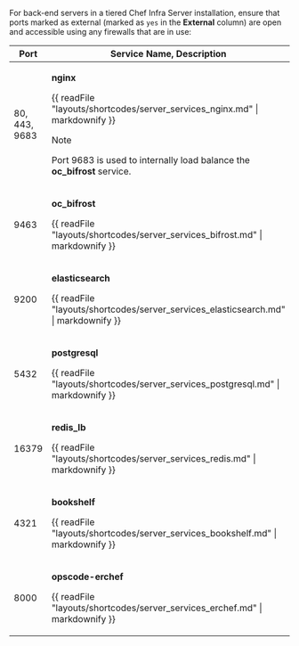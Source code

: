 For back-end servers in a tiered Chef Infra Server installation, ensure
that ports marked as external (marked as `yes` in the **External**
column) are open and accessible using any firewalls that are in use:

<table>
<colgroup>
<col style="width: 11%" />
<col style="width: 77%" />
<col style="width: 11%" />
</colgroup>
<thead>
<tr class="header">
<th>Port</th>
<th>Service Name, Description</th>
<th>External</th>
</tr>
</thead>
<tbody>
<tr>
<td><p>80, 443, 9683</p></td>
<td><p><strong>nginx</strong></p>
<p>{{ readFile "layouts/shortcodes/server_services_nginx.md" | markdownify }}</p>
<div class="admonition-note">
<p class="admonition-note-title">Note</p>
<div class="admonition-note-text"><p>Port 9683 is used to internally load balance the <strong>oc_bifrost</strong> service.</p>

</div>
</div></td>
<td><p>yes</p></td>
</tr>
<tr>
<td><p>9463</p></td>
<td><p><strong>oc_bifrost</strong></p>
<p>{{ readFile "layouts/shortcodes/server_services_bifrost.md" | markdownify }}</p></td>
<td></td>
</tr>
<tr>
<td><p>9200</p></td>
<td><p><strong>elasticsearch</strong></p>
<p>{{ readFile "layouts/shortcodes/server_services_elasticsearch.md" | markdownify }}</p></td>
<td></td>
</tr>
<tr>
<td><p>5432</p></td>
<td><p><strong>postgresql</strong></p>
<p>{{ readFile "layouts/shortcodes/server_services_postgresql.md" | markdownify }}</p></td>
<td></td>
</tr>
<tr>
<td><p>16379</p></td>
<td><p><strong>redis_lb</strong></p>
<p>{{ readFile "layouts/shortcodes/server_services_redis.md" | markdownify }}</p></td>
<td></td>
</tr>
<tr>
<td><p>4321</p></td>
<td><p><strong>bookshelf</strong></p>
<p>{{ readFile "layouts/shortcodes/server_services_bookshelf.md" | markdownify }}</p></td>
<td></td>
</tr>
<tr>
<td><p>8000</p></td>
<td><p><strong>opscode-erchef</strong></p>
<p>{{ readFile "layouts/shortcodes/server_services_erchef.md" | markdownify }}</p></td>
<td></td>
</tr>
</tbody>
</table>
